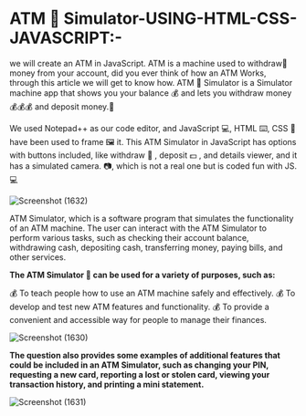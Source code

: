 # ATM 🏧 Simulator-USING-HTML-CSS-JAVASCRIPT:-
we will create an ATM in JavaScript. ATM is a machine used to withdraw💸  money from your account, did you ever think of how an ATM Works, through this article we will get to know how. ATM 🏧 Simulator is a Simulator machine app that shows you your balance 💰 and lets you withdraw money 💰💰💰 and deposit money.💸

We used Notepad++ as our code editor, and  JavaScript 💻, HTML ⌨️, CSS 💅 have been used to frame 🖼️  it. This ATM Simulator in JavaScript has options with buttons included, like withdraw 💸 , deposit 💵 , and details viewer, and it has a simulated camera. 📷, which is not a real one but is coded fun with JS.💻 

![Screenshot (1632)](https://github.com/Kalyan4636/CALCULATOR-USING-JAVASCRIPT/assets/79601235/bb8434e9-c260-453c-b0a8-6a67277ac781)

ATM Simulator, which is a software program that simulates the functionality of an ATM machine. The user can interact with the ATM Simulator to perform various tasks, such as checking their account balance, withdrawing cash, depositing cash, transferring money, paying bills, and other services.

**The ATM Simulator 🏧 can be used for a variety of purposes, such as:**

💰 To teach people how to use an ATM machine safely and effectively.
💰 To develop and test new ATM features and functionality.
💰 To provide a convenient and accessible way for people to manage their finances.


![Screenshot (1630)](https://github.com/Kalyan4636/CALCULATOR-USING-JAVASCRIPT/assets/79601235/e20b3cb7-4d12-4088-8df8-7732c45142a1)

**The question also provides some examples of additional features that could be included in an ATM Simulator, such as changing your PIN, requesting a new card, reporting a lost or stolen card, viewing your transaction history, and printing a mini statement.**

![Screenshot (1631)](https://github.com/Kalyan4636/CALCULATOR-USING-JAVASCRIPT/assets/79601235/01a7a969-6ab9-4649-b12c-48d083220b07)


